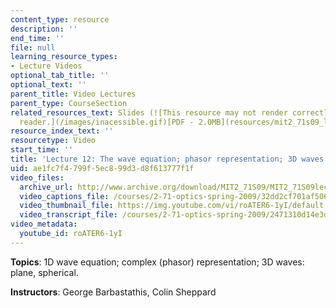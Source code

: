 ```yaml
---
content_type: resource
description: ''
end_time: ''
file: null
learning_resource_types:
- Lecture Videos
optional_tab_title: ''
optional_text: ''
parent_title: Video Lectures
parent_type: CourseSection
related_resources_text: Slides (![This resource may not render correctly in a screen
  reader.](/images/inacessible.gif)[PDF - 2.0MB](resources/mit2_71s09_lec12))
resource_index_text: ''
resourcetype: Video
start_time: ''
title: 'Lecture 12: The wave equation; phasor representation; 3D waves'
uid: ae1fc7f4-799f-5ec8-99d3-d8f613777f1f
video_files:
  archive_url: http://www.archive.org/download/MIT2_71S09/MIT2_71S09lec12_300k.mp4
  video_captions_file: /courses/2-71-optics-spring-2009/32dd2cf701af5067b2f2caf577fa7b1d_roATER6-1yI.vtt
  video_thumbnail_file: https://img.youtube.com/vi/roATER6-1yI/default.jpg
  video_transcript_file: /courses/2-71-optics-spring-2009/2471310d14e3d2686d5ca538337f7b2c_roATER6-1yI.pdf
video_metadata:
  youtube_id: roATER6-1yI
---
```


**Topics**: 1D wave equation; complex (phasor) representation; 3D waves: plane, spherical.

**Instructors**: George Barbastathis, Colin Sheppard